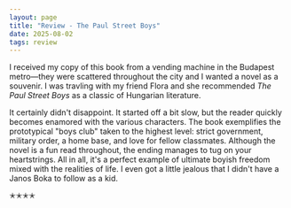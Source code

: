 ```yaml
---
layout: page
title: "Review - The Paul Street Boys"
date: 2025-08-02
tags: review
---
```


I received my copy of this book from a vending machine in the Budapest metro—they were scattered throughout the city and I wanted a novel as a souvenir. I was travling with my friend Flora and she recommended *The Paul Street Boys* as a classic of Hungarian literature.

It certainly didn't disappoint. It started off a bit slow, but the reader quickly becomes enamored with the various characters. The book exemplifies the prototypical "boys club" taken to the highest level: strict government, military order, a home base, and love for fellow classmates. Although the novel is a fun read throughout, the ending manages to tug on your heartstrings. All in all, it's a perfect example of ultimate boyish freedom mixed with the realities of life. I even got a little jealous that I didn't have a Janos Boka to follow as a kid.

✭✭✭✭
